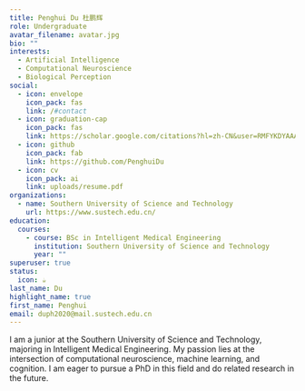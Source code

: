 ```yaml
---
title: Penghui Du 杜鹏辉
role: Undergraduate
avatar_filename: avatar.jpg
bio: ""
interests:
  - Artificial Intelligence
  - Computational Neuroscience
  - Biological Perception
social:
  - icon: envelope
    icon_pack: fas
    link: /#contact
  - icon: graduation-cap
    icon_pack: fas
    link: https://scholar.google.com/citations?hl=zh-CN&user=RMFYKDYAAAAJ
  - icon: github
    icon_pack: fab
    link: https://github.com/PenghuiDu
  - icon: cv
    icon_pack: ai
    link: uploads/resume.pdf
organizations:
  - name: Southern University of Science and Technology
    url: https://www.sustech.edu.cn/
education:
  courses:
    - course: BSc in Intelligent Medical Engineering
      institution: Southern University of Science and Technology
      year: ""
superuser: true
status:
  icon: ☕️
last_name: Du
highlight_name: true
first_name: Penghui
email: duph2020@mail.sustech.edu.cn
---
```

I am a junior at the Southern University of Science and Technology, majoring in Intelligent Medical Engineering. My passion lies at the intersection of computational neuroscience, machine learning, and cognition. I am eager to pursue a PhD in this field and do related research in the future.